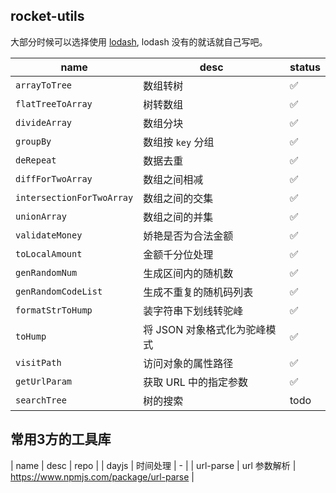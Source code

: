 ## rocket-utils

大部分时候可以选择使用 [lodash](https://www.lodashjs.com/), lodash 没有的就话就自己写吧。

| name                      | desc                         | status |
| ------------------------- | ---------------------------- | ------ |
| `arrayToTree`             | 数组转树                     | ✅     |
| `flatTreeToArray`         | 树转数组                     | ✅     |
| `divideArray`             | 数组分块                     | ✅     |
| `groupBy`                 | 数组按 `key` 分组            | ✅     |
| `deRepeat`                | 数据去重                     | ✅     |
| `diffForTwoArray`         | 数组之间相减                 | ✅     |
| `intersectionForTwoArray` | 数组之间的交集               | ✅     |
| `unionArray`              | 数组之间的并集               | ✅     |
| `validateMoney`           | 娇艳是否为合法金额           | ✅     |
| `toLocalAmount`           | 金额千分位处理               | ✅     |
| `genRandomNum`            | 生成区间内的随机数           | ✅     |
| `genRandomCodeList`       | 生成不重复的随机码列表       | ✅     |
| `formatStrToHump`         | 装字符串下划线转驼峰         | ✅     |
| `toHump`                  | 将 JSON 对象格式化为驼峰模式 | ✅     |
| `visitPath`               | 访问对象的属性路径           | ✅     |
| `getUrlParam`             | 获取 URL 中的指定参数        | ✅     |
| `searchTree`              | 树的搜索                     | todo   |

## 常用3方的工具库

| name | desc | repo |
| dayjs | 时间处理 | - |
| url-parse | url 参数解析 | https://www.npmjs.com/package/url-parse |
